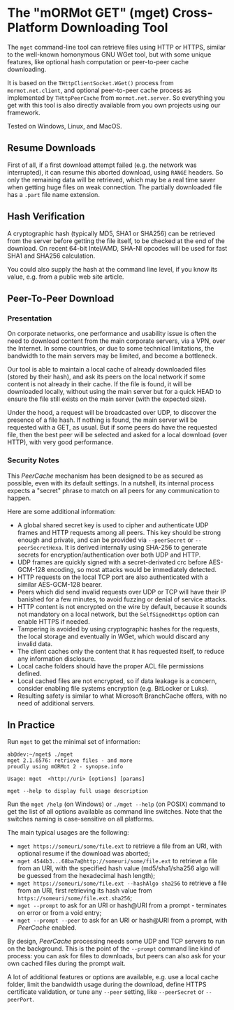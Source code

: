 # The "mORMot GET" (mget) Cross-Platform Downloading Tool

The `mget` command-line tool can retrieve files using HTTP or HTTPS, similar to the well-known homonymous GNU WGet tool, but with some unique features, like optional hash computation or peer-to-peer cache downloading. 

It is based on the `THttpClientSocket.WGet()` process from `mormot.net.client`, and optional peer-to-peer cache process as implemented by `THttpPeerCache` from `mormot.net.server`. So everything you get with this tool is also directly available from you own projects using our framework.

Tested on Windows, Linux, and MacOS.

## Resume Downloads

First of all, if a first download attempt failed (e.g. the network was interrupted), it can resume this aborted download, using `RANGE` headers. So only the remaining data will be retrieved, which may be a real time saver when getting huge files on weak connection. The partially downloaded file has a `.part` file name extension.

## Hash Verification

A cryptographic hash (typically MD5, SHA1 or SHA256) can be retrieved from the server before getting the file itself, to be checked at the end of the download. On recent 64-bit Intel/AMD, SHA-NI opcodes will be used for fast SHA1 and SHA256 calculation.

You could also supply the hash at the command line level, if you know its value, e.g. from a public web site article.

## Peer-To-Peer Download

### Presentation

On corporate networks, one performance and usability issue is often the need to download content from the main corporate servers, via a VPN, over the Internet. In some countries, or due to some technical limitations, the bandwidth to the main servers may be limited, and become a bottleneck.

Our tool is able to maintain a local cache of already downloaded files (stored by their hash), and ask its peers on the local network if some content is not already in their cache. If the file is found, it will be downloaded locally, without using the main server but for a quick HEAD to ensure the file still exists on the main server (with the expected size).

Under the hood, a request will be broadcasted over UDP, to discover the presence of a file hash. If nothing is found, the main server will be requested with a GET, as usual. But if some peers do have the requested file, then the best peer will be selected and asked for a local download (over HTTP), with very good performance.

### Security Notes

This *PeerCache* mechanism has been designed to be as secured as possible, even with its default settings.
In a nutshell, its internal process expects a "secret" phrase to match on all peers for any communication to happen.

Here are some additional information:
- A global shared secret key is used to cipher and authenticate UDP frames and HTTP requests among all peers. This key should be strong enough and private, and can be provided via `--peerSecret` or `--peerSecretHexa`. It is derived internally using SHA-256 to generate secrets for encryption/authentication over both UDP and HTTP.
- UDP frames are quickly signed with a secret-derivated crc before AES-GCM-128 encoding, so most  attacks would be immediately detected.
- HTTP requests on the local TCP port are also authenticated with a similar AES-GCM-128 bearer.
- Peers which did send invalid requests over UDP or TCP will have their IP banished for a few minutes, to avoid fuzzing or denial of service attacks.
- HTTP content is not encrypted on the wire by default, because it sounds not mandatory on a local network, but the `SelfSignedHttps` option can enable HTTPS if needed.
- Tampering is avoided by using cryptographic hashes for the requests, the local storage and eventually in WGet, which would discard any invalid data.
- The client caches only the content that it has requested itself, to reduce any information disclosure.
- Local cache folders should have the proper ACL file permissions defined.
- Local cached files are not encrypted, so if data leakage is a concern, consider enabling file systems encryption (e.g. BitLocker or Luks).
- Resulting safety is similar to what Microsoft BranchCache offers, with no need of additional servers.

## In Practice

Run `mget` to get the minimal set of information:

```
ab@dev:~/mget$ ./mget
mget 2.1.6576: retrieve files - and more
proudly using mORMot 2 - synopse.info

Usage: mget  <http://uri> [options] [params]

mget --help to display full usage description
```

Run the `mget /help` (on Windows) or `./mget --help` (on POSIX) command to get the list of all options available as command line switches. Note that the switches naming is case-sensitive on all platforms.

The main typical usages are the following:

- `mget https://someuri/some/file.ext` to retrieve a file from an URI, with optional resume if the download was aborted;
- `mget 4544b3...68ba7a@http://someuri/some/file.ext` to retrieve a file from an URI, with the specified hash value (md5/sha1/sha256 algo will be guessed from the hexadecimal hash length);
- `mget https://someuri/some/file.ext --hashAlgo sha256` to retrieve a file from an URI, first retrieving its hash value from `https://someuri/some/file.ext.sha256`;
- `mget --prompt` to ask for an URI or hash@URI from a prompt - terminates on error or from a void entry;
- `mget --prompt --peer` to ask for an URI or hash@URI from a prompt, with *PeerCache* enabled.

By design, *PeerCache* processing needs some UDP and TCP servers to run on the background. This is the point of the `--prompt` command line kind of process: you can ask for files to downloads, but peers can also ask for your own cached files during the prompt wait.

A lot of additional features or options are available, e.g. use a local cache folder, limit the bandwidth usage during the download, define HTTPS certificate validation, or tune any `--peer` setting, like `--peerSecret` or `--peerPort`.
